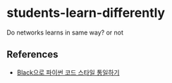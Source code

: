 # students-learn-differently
Do networks learns in same way? or not

## References
- [Black으로 파이썬 코드 스타일 통일하기](https://www.daleseo.com/python-black/)
